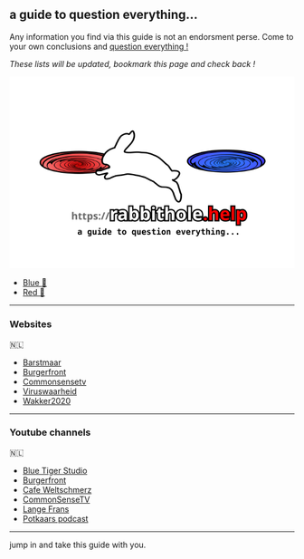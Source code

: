 ## a guide to question everything...

Any information you find via this guide is not an endorsment perse. Come to your own conclusions and [question everything !](https://liberalarts.online/trivium-and-quadrivium/)

*These lists will be updated, bookmark this page and check back !* 

<img src="img/rabbithole-help.svg" alt="rabbithole.help" class="inline"/>

- [Blue 💊](https://www.youtube.com/watch?v=aau8qa3xgFs)
- [Red 💊](https://www.youtube.com/watch?v=Hq_jjNAXoZQ)

----

### Websites

🇳🇱
- [Barstmaar](https://www.barstmaar.eu/)
- [Burgerfront](https://www.burgerfront.nl/)
- [Commonsensetv](https://commonsensetv.nl/)
- [Viruswaarheid](https://viruswaarheid.nl/)
- [Wakker2020](http://wakker2020.nl/)

----

### Youtube channels

🇳🇱
- [Blue Tiger Studio](https://www.youtube.com/channel/UCuwWXfh9Dk5OD6sdzSOcYiQ)
- [Burgerfront](https://www.youtube.com/channel/UCag8gVe_cFh0DU3hDlZCldw)
- [Cafe Weltschmerz](https://www.youtube.com/channel/UClK9f1anqhuSaqDN5YE-wfw)
- [CommonSenseTV](https://www.youtube.com/channel/UCl2_dKgwJ42gomtEbFsdODw)
- [Lange Frans](https://www.youtube.com/user/LangeFransTV)
- [Potkaars podcast](https://www.youtube.com/channel/UCh9dkmMSTldAfVPxgT5THfg)

----
jump in and take this guide with you.
